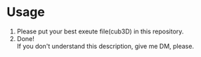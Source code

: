 # Usage  
1. Please put your best exeute file(cub3D) in this repository.  
2. Done!  
If you don't understand this description, give me DM, please. 
